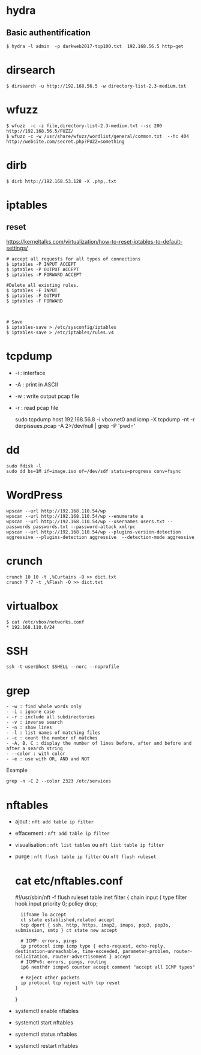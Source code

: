 # hydra

## Basic authentification

	$ hydra -l admin  -p darkweb2017-top100.txt  192.168.56.5 http-get

# dirsearch

	$ dirsearch -u http://192.168.56.5 -w directory-list-2.3-medium.txt

# wfuzz

	$ wfuzz  -c -z file,directory-list-2.3-medium.txt --sc 200 http://192.168.56.5/FUZZ/
	$ wfuzz -c -w /usr/share/wfuzz/wordlist/general/common.txt  --hc 404 http://website.com/secret.php?FUZZ=something

# dirb
	$ dirb http://192.168.53.128 -X .php,.txt

# iptables

## reset

<https://kerneltalks.com/virtualization/how-to-reset-iptables-to-default-settings/>

	# accept all requests for all types of connections
	$ iptables -P INPUT ACCEPT
	$ iptables -P OUTPUT ACCEPT
	$ iptables -P FORWARD ACCEPT

	#Delete all existing rules.
	$ iptables -F INPUT
	$ iptables -F OUTPUT
	$ iptables -F FORWARD



	# Save 
	$ iptables-save > /etc/sysconfig/iptables
	$ iptables-save > /etc/iptables/rules.v4


# tcpdump

- -i : interface
- -A : print in ASCII
- -w : write output  pcap file
- -r : read pcap file

	sudo tcpdump host 192.168.56.8 -i vboxnet0 and icmp -X
	tcpdump -nt -r derpissues.pcap -A 2>/dev/null | grep -P 'pwd='



 
# dd

    sudo fdisk -l
    sudo dd bs=1M if=image.iso of=/dev/sdf status=progress conv=fsync



# WordPress

    wpscan --url http://192.168.110.54/wp
    wpscan --url http://192.168.110.54/wp --enumerate u
    wpscan --url http://192.168.110.54/wp --usernames users.txt --passwords passwords.txt --password-attack xmlrpc
    wpscan --url http://192.168.110.54/wp --plugins-version-detection aggressive --plugins-detection aggressive  --detection-mode aggressive

#  crunch

	crunch 10 10 -t ,%Curtains -O >> dict.txt
	crunch 7 7 -t ,%Flesh -O >> dict.txt


# virtualbox

	$ cat /etc/vbox/networks.conf                                                                                               
	* 192.168.110.0/24

# SSH

	ssh -t user@host $SHELL --norc --noprofile

# grep

	- -w : find whole words only
	- -i : ignore case
	- -r : include all subdirectories
	- -v : inverse search
	- -n : show lines
	- -l : list names of matching files
	- -c : count the number of matches
	- -A, B, C : display the number of lines before, after and before and after a search string
	- --color : with color
	- -e : use with OR, AND and NOT

Example

	grep -n -C 2 --color 2323 /etc/services

# nftables

- ajout :  `nft add table ip filter`
- effacement : `nft add table ip filter`
- visualisation : `nft list tables` ou `nft list table ip filter`
- purge : `nft flush table ip filter` ou `nft flush ruleset`

	# cat etc/nftables.conf

	#!/usr/sbin/nft -f
	flush ruleset
	table inet filter {
	  chain input {
	    type filter hook input priority 0; policy drop;

	    iifname lo accept
	    ct state established,related accept
	    tcp dport { ssh, http, https, imap2, imaps, pop3, pop3s, submission, smtp } ct state new accept

	    # ICMP: errors, pings
	    ip protocol icmp icmp type { echo-request, echo-reply, destination-unreachable, time-exceeded, parameter-problem, router-solicitation, router-advertisement } accept
	    # ICMPv6: errors, pings, routing
	    ip6 nexthdr icmpv6 counter accept comment "accept all ICMP types"

	    # Reject other packets
	    ip protocol tcp reject with tcp reset
	  }
	}



- systemctl enable nftables
- systemctl start nftables
- systemctl status nftables
- systemctl restart nftables

















